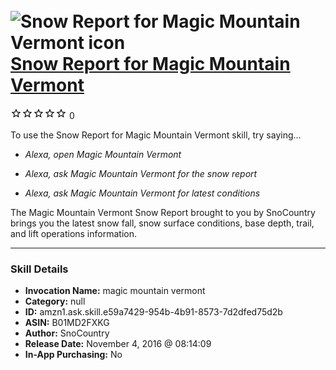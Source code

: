 # &nbsp;<img src="skill_icon" alt="Snow Report for Magic Mountain Vermont icon" width="36"> [Snow Report for Magic Mountain Vermont](http://alexa.amazon.com/#skills/amzn1.ask.skill.e59a7429-954b-4b91-8573-7d2dfed75d2b)
![0 stars](../../images/ic_star_border_black_18dp_1x.png)![0 stars](../../images/ic_star_border_black_18dp_1x.png)![0 stars](../../images/ic_star_border_black_18dp_1x.png)![0 stars](../../images/ic_star_border_black_18dp_1x.png)![0 stars](../../images/ic_star_border_black_18dp_1x.png) 0

To use the Snow Report for Magic Mountain Vermont skill, try saying...

* *Alexa, open Magic Mountain Vermont*

* *Alexa, ask Magic Mountain Vermont for the snow report*

* *Alexa, ask Magic Mountain Vermont for latest conditions*

The Magic Mountain Vermont Snow Report brought to you by SnoCountry brings you the latest snow fall, snow surface conditions,  base depth, trail, and lift operations information.

***

### Skill Details

* **Invocation Name:** magic mountain vermont
* **Category:** null
* **ID:** amzn1.ask.skill.e59a7429-954b-4b91-8573-7d2dfed75d2b
* **ASIN:** B01MD2FXKG
* **Author:** SnoCountry
* **Release Date:** November 4, 2016 @ 08:14:09
* **In-App Purchasing:** No
